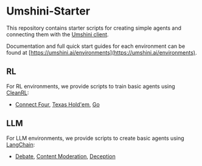 # Umshini-Starter

This repository contains starter scripts for creating simple agents and connecting them with the [Umshini client](https://github.com/Umshini/Umshini-Client). 

Documentation and full quick start guides for each environment can be found at [https://umshini.ai/environments](https://umshini.ai/environments).

## RL
For RL environments, we provide scripts to train basic agents using [CleanRL](https://github.com/vwxyzjn/cleanrl): 
* [Connect Four](RL/cleanrl_connect_four), [Texas Hold'em](RL/cleanrl_texas_holdem), [Go](RL/cleanrl_go)

## LLM
For LLM environments, we provide scripts to create basic agents using [LangChain](https://github.com/hwchase17/langchain):
* [Debate](LLM/langchain_debate.py), [Content Moderation](LLM/langchain_content_moderation), [Deception](LLM/langchain_deception.py)
